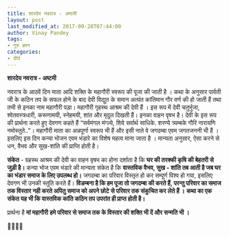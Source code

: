 ```yaml
---
title: शारदेय नवरात्र - अष्टमी
layout: post
last_modified_at: 2017-09-28T07:44:00
author: Vinay Pandey
tags:
- गुरु ज्ञान
categories:
- दीर्घ
---
```

**शारदेय नवरात्र - अष्टमी**

नवरात्र के आठवें दिन माता आदि शक्ति के महागौरी स्वरूप की पूजा की जाती है ।  कथा के अनुसार पार्वती जी के कठिन तप के सफल होने के बाद देवी विद्युत के समान अत्यंत कांतिमान गौर वर्ण की हो जाती हैं तथा तभी से इनका नाम महागौरी पड़ा।
महागौरी गृहस्थ आश्रम की देवी हैं । इस रूप में देवी चतुर्भुजा, श्वेतवस्त्रधारी, करूणामयी, स्नेहमयी, शांत और मृदुल दिखती हैं। इनका वाहन वृषभ है। देवी के इस रूप की प्रार्थना करते हुए देवगण कहते हैं “सर्वमंगल मंग्ल्ये, शिवे सर्वार्थ साधिके. शरण्ये त्र्यम्बके गौरि नारायणि नमोस्तुते..”। महागौरी माता का अन्नपूर्णा स्वरूप भी हैं और इसी नाते वे जगदम्बा एवम जगतजननी भी हैं । इसलिए इस दिन कन्या भोजन एवम भंडारे का विशेष महत्व माना जाता है । मान्यता अनुसार, ऐसा करने से धन, वैभव और सुख-शांति की प्राप्ति होती है।

**संकेत** - ग्रहस्थ आश्रम की देवी का वाहन वृषभ का होना दर्शाता है कि **घर की तरक्की कृषि की बेहतरी से जुड़ी है।** कन्या भोज एवम भंडारे की मान्यता संकेत है कि **वास्तविक वैभव, सुख - शांति तब आती है जब घर का भंडार समाज के लिए उपलब्ध हो।**
जगदम्बा का परिवार विस्तृत हो कर सम्पूर्ण विश्व हो गया, इसलिए देवगण भी उनकी स्तुति करते हैं।  **विडम्बना है कि हम पूजा तो जगदम्बा की करते हैं, परन्तु परिवार का समाज तक विस्तार नही करते अपितु समाज को अपने छोटे से परिवार तक संकुचित कर लेते हैं ।**
**कथा का एक संकेत यह भी कि वास्तविक कांति कठिन तप उपरांत ही प्राप्त होती है।**

प्रार्थना है
**मां महागौरी**
**हमे परिवार से समाज तक के विस्तार की शक्ति भी दें और सन्मति भी ।**

🙏🌷🌷🙏


